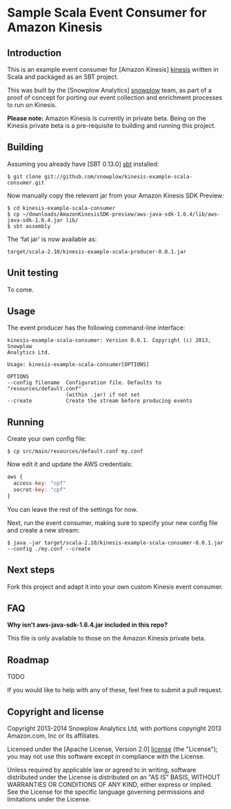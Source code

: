 # Sample Scala Event Consumer for Amazon Kinesis

## Introduction

This is an example event consumer for [Amazon Kinesis] [kinesis]
written in Scala and packaged as an SBT project.

This was built by the [Snowplow Analytics] [snowplow] team,
as part of a proof of concept for porting our event collection and
enrichment processes to run on Kinesis.

**Please note:** Amazon Kinesis is currently in private beta.
Being on the Kinesis private beta is a pre-requisite to building and
running this project.

## Building

Assuming you already have [SBT 0.13.0] [sbt] installed:

    $ git clone git://github.com/snowplow/kinesis-example-scala-consumer.git
    
Now manually copy the relevant jar from your Amazon Kinesis SDK Preview:

    $ cd kinesis-example-scala-consumer
    $ cp ~/downloads/AmazonKinesisSDK-preview/aws-java-sdk-1.6.4/lib/aws-java-sdk-1.6.4.jar lib/
    $ sbt assembly

The 'fat jar' is now available as:

    target/scala-2.10/kinesis-example-scala-producer-0.0.1.jar

## Unit testing

To come.

## Usage

The event producer has the following command-line interface:

```
kinesis-example-scala-consumer: Version 0.0.1. Copyright (c) 2013, Snowplow
Analytics Ltd.

Usage: kinesis-example-scala-consumer[OPTIONS]

OPTIONS
--config filename  Configuration file. Defaults to "resources/default.conf"
                   (within .jar) if not set
--create           Create the stream before producing events
```

## Running

Create your own config file:

    $ cp src/main/resources/default.conf my.conf

Now edit it and update the AWS credentials:

```js
aws {
  access-key: "cpf"
  secret-key: "cpf"
}
```

You can leave the rest of the settings for now.

Next, run the event consumer, making sure to specify your new config file and
create a new stream:

    $ java -jar target/scala-2.10/kinesis-example-scala-consumer-0.0.1.jar --config ./my.conf --create 

## Next steps

Fork this project and adapt it into your own custom Kinesis event consumer.

## FAQ

**Why isn't aws-java-sdk-1.6.4.jar included in this repo?**

This file is only available to those on the Amazon Kinesis private beta.

## Roadmap

TODO

If you would like to help with any of these, feel free to submit a pull request.

## Copyright and license

Copyright 2013-2014 Snowplow Analytics Ltd, with portions copyright
2013 Amazon.com, Inc or its affiliates.

Licensed under the [Apache License, Version 2.0] [license] (the "License");
you may not use this software except in compliance with the License.

Unless required by applicable law or agreed to in writing, software
distributed under the License is distributed on an "AS IS" BASIS,
WITHOUT WARRANTIES OR CONDITIONS OF ANY KIND, either express or implied.
See the License for the specific language governing permissions and
limitations under the License.

[kinesis]: http://aws.amazon.com/kinesis/
[snowplow]: http://snowplowanalytics.com
[sbt]: http://typesafe.artifactoryonline.com/typesafe/ivy-releases/org.scala-sbt/sbt-launch/0.13.0/sbt-launch.jar

[kinesis-ui]: https://console.aws.amazon.com/kinesis/?

[license]: http://www.apache.org/licenses/LICENSE-2.0
